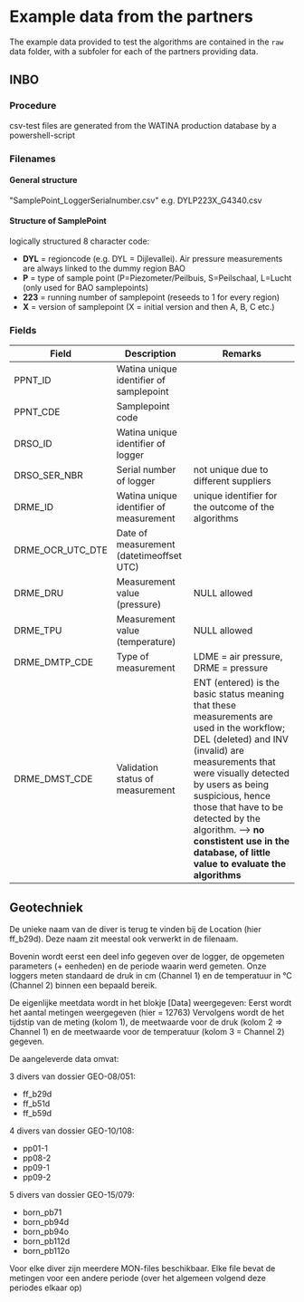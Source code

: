 # Example data from the partners

The example data provided to test the algorithms are contained in the `raw` data folder, with a subfoler for each of the partners providing data.

## INBO

### Procedure
csv-test files are generated from the WATINA production database by a powershell-script

### Filenames
#### General structure  
"SamplePoint_LoggerSerialnumber.csv" e.g. DYLP223X_G4340.csv

#### Structure of SamplePoint  
logically structured 8 character code:   
  * **DYL** = regioncode (e.g. DYL = Dijlevallei). Air pressure measurements are always linked to the dummy region BAO  
  * **P** = type of sample point  (P=Piezometer/Peilbuis, S=Peilschaal, L=Lucht (only used for BAO samplepoints)
  * **223** = running number of samplepoint (reseeds to 1 for every region)  
  * **X** = version of samplepoint (X = initial version and then A, B, C etc.)

### Fields

Field | Description | Remarks
------------- | ------------- | -------------
PPNT_ID | Watina unique identifier of samplepoint | 
PPNT_CDE | Samplepoint code | 
DRSO_ID | Watina unique identifier of logger | 
DRSO_SER_NBR | Serial number of logger | not unique due to different suppliers
DRME_ID | Watina unique identifier of measurement | unique identifier for the outcome of the algorithms
DRME_OCR_UTC_DTE | Date of measurement (datetimeoffset UTC) | 
DRME_DRU | Measurement value (pressure) | NULL allowed
DRME_TPU | Measurement value (temperature) | NULL allowed
DRME_DMTP_CDE | Type of measurement | LDME = air pressure, DRME = pressure
DRME_DMST_CDE | Validation status of measurement | ENT (entered) is the basic status meaning that these measurements are used in the workflow; DEL (deleted) and INV (invalid) are measurements that were visually detected by users as being suspicious, hence those that have to be detected by the algorithm. --> **no constistent use in the database, of little value to evaluate the algorithms**


## Geotechniek

De unieke naam van de diver is terug te vinden bij de Location (hier ff_b29d). Deze naam zit meestal ook verwerkt in de filenaam.

Bovenin wordt eerst een deel info gegeven over de logger, de opgemeten parameters (+ eenheden) en de periode waarin werd gemeten.
Onze loggers meten standaard de druk in cm (Channel 1) en de temperatuur in °C (Channel 2) binnen een bepaald bereik.

De eigenlijke meetdata wordt in het blokje [Data] weergegeven:
Eerst wordt het aantal metingen weergegeven (hier = 12763)
Vervolgens wordt de het tijdstip van de meting (kolom 1), de meetwaarde voor de druk (kolom 2 => Channel 1) en de meetwaarde voor de temperatuur (kolom 3 = Channel 2) gegeven.

De aangeleverde data omvat:

3 divers van dossier GEO-08/051:

  * ff_b29d
  * ff_b51d
  * ff_b59d
  
4 divers van dossier GEO-10/108:
  * pp01-1
  * pp08-2
  * pp09-1
  * pp09-2
  
5 divers van dossier GEO-15/079:
  * born_pb71
  * born_pb94d
  * born_pb94o
  * born_pb112d
  * born_pb112o

Voor elke diver zijn meerdere MON-files beschikbaar. Elke file bevat de metingen voor een andere periode (over het algemeen volgend deze periodes elkaar op)
